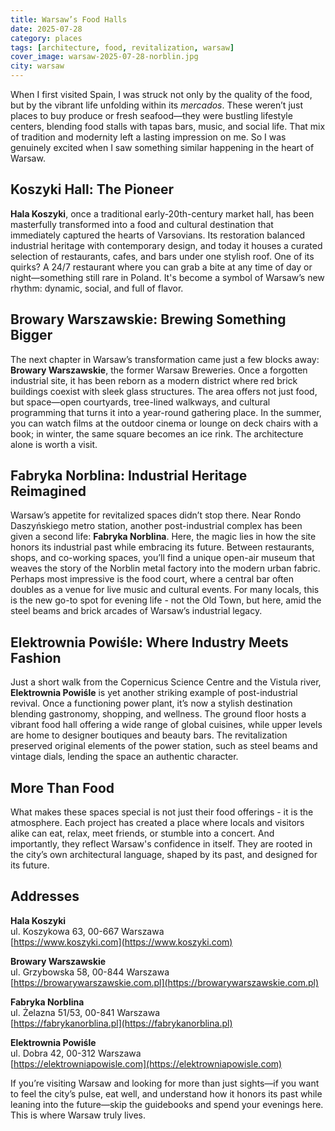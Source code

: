 ```yaml
---
title: Warsaw’s Food Halls
date: 2025-07-28
category: places
tags: [architecture, food, revitalization, warsaw]
cover_image: warsaw-2025-07-28-norblin.jpg
city: warsaw
---
```


When I first visited Spain, I was struck not only by the quality of the food, but by the vibrant life unfolding within its *mercados*. These weren’t just places to buy produce or fresh seafood—they were bustling lifestyle centers, blending food stalls with tapas bars, music, and social life. That mix of tradition and modernity left a lasting impression on me. So I was genuinely excited when I saw something similar happening in the heart of Warsaw.

## Koszyki Hall: The Pioneer

**Hala Koszyki**, once a traditional early-20th-century market hall, has been masterfully transformed into a food and cultural destination that immediately captured the hearts of Varsovians. Its restoration balanced industrial heritage with contemporary design, and today it houses a curated selection of restaurants, cafes, and bars under one stylish roof. One of its quirks? A 24/7 restaurant where you can grab a bite at any time of day or night—something still rare in Poland. It's become a symbol of Warsaw’s new rhythm: dynamic, social, and full of flavor.

## Browary Warszawskie: Brewing Something Bigger

The next chapter in Warsaw’s transformation came just a few blocks away: **Browary Warszawskie**, the former Warsaw Breweries. Once a forgotten industrial site, it has been reborn as a modern district where red brick buildings coexist with sleek glass structures. The area offers not just food, but space—open courtyards, tree-lined walkways, and cultural programming that turns it into a year-round gathering place. In the summer, you can watch films at the outdoor cinema or lounge on deck chairs with a book; in winter, the same square becomes an ice rink. The architecture alone is worth a visit.

## Fabryka Norblina: Industrial Heritage Reimagined

Warsaw’s appetite for revitalized spaces didn’t stop there. Near Rondo Daszyńskiego metro station, another post-industrial complex has been given a second life: **Fabryka Norblina**. Here, the magic lies in how the site honors its industrial past while embracing its future. Between restaurants, shops, and co-working spaces, you’ll find a unique open-air museum that weaves the story of the Norblin metal factory into the modern urban fabric. Perhaps most impressive is the food court, where a central bar often doubles as a venue for live music and cultural events. For many locals, this is the new go-to spot for evening life - not the Old Town, but here, amid the steel beams and brick arcades of Warsaw’s industrial legacy.

## Elektrownia Powiśle: Where Industry Meets Fashion

Just a short walk from the Copernicus Science Centre and the Vistula river, **Elektrownia Powiśle** is yet another striking example of post-industrial revival. Once a functioning power plant, it’s now a stylish destination blending gastronomy, shopping, and wellness. The ground floor hosts a vibrant food hall offering a wide range of global cuisines, while upper levels are home to designer boutiques and beauty bars. The revitalization preserved original elements of the power station, such as steel beams and vintage dials, lending the space an authentic character. 

## More Than Food

What makes these spaces special is not just their food offerings - it is the atmosphere. Each project has created a place where locals and visitors alike can eat, relax, meet friends, or stumble into a concert. And importantly, they reflect Warsaw's confidence in itself. They are rooted in the city’s own architectural language, shaped by its past, and designed for its future.

## Addresses

**Hala Koszyki**  
  ul. Koszykowa 63, 00-667 Warszawa  
  [https://www.koszyki.com](https://www.koszyki.com)

**Browary Warszawskie**  
  ul. Grzybowska 58, 00-844 Warszawa  
  [https://browarywarszawskie.com.pl](https://browarywarszawskie.com.pl)

**Fabryka Norblina**  
  ul. Żelazna 51/53, 00-841 Warszawa  
  [https://fabrykanorblina.pl](https://fabrykanorblina.pl)

**Elektrownia Powiśle**  
  ul. Dobra 42, 00-312 Warszawa  
  [https://elektrowniapowisle.com](https://elektrowniapowisle.com)



If you’re visiting Warsaw and looking for more than just sights—if you want to feel the city’s pulse, eat well, and understand how it honors its past while leaning into the future—skip the guidebooks and spend your evenings here. This is where Warsaw truly lives.
